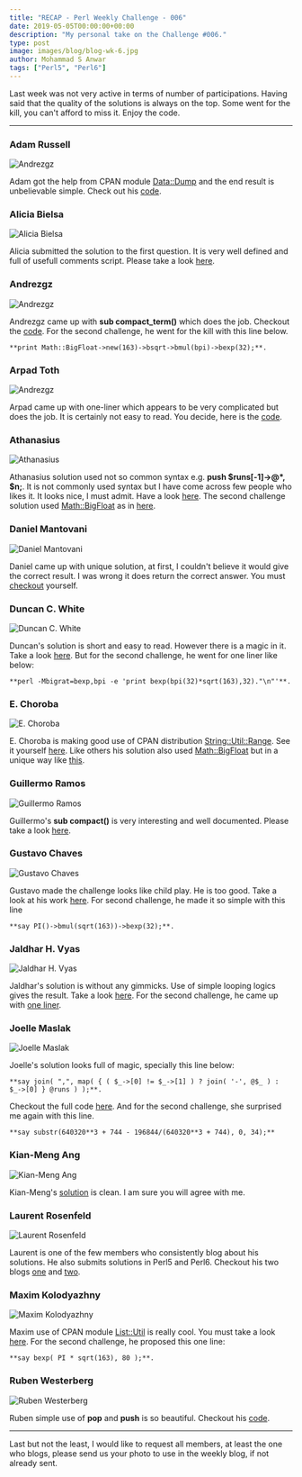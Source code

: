 ```yaml
---
title: "RECAP - Perl Weekly Challenge - 006"
date: 2019-05-05T00:00:00+00:00
description: "My personal take on the Challenge #006."
type: post
image: images/blog/blog-wk-6.jpg
author: Mohammad S Anwar
tags: ["Perl5", "Perl6"]
---
```

Last week was not very active in terms of number of participations. Having said that the quality of the solutions is always on the top. Some went for the kill, you can't afford to miss it. Enjoy the code.

***

### Adam Russell
![Andrezgz](/images/team/user.jpg)

Adam got the help from CPAN module [Data::Dump](https://metacpan.org/pod/Data::Dump) and the end result is unbelievable simple. Check out his [code](https://github.com/manwar/perlweeklychallenge-club/blob/master/challenge-006/adam-russell/perl5/ch-1.pl).

### Alicia Bielsa
![Alicia Bielsa](/images/team/alicia_bielsa.jpg)

Alicia submitted the solution to the first question. It is very well defined and full of usefull comments script. Please take a look [here](https://github.com/manwar/perlweeklychallenge-club/blob/master/challenge-006/alicia-bielsa/perl5/ch-1.pl).

### Andrezgz
![Andrezgz](/images/team/user.jpg)

Andrezgz came up with **sub compact_term()** which does the job. Checkout the [code](https://github.com/manwar/perlweeklychallenge-club/blob/master/challenge-006/andrezgz/perl5/ch-1.pl). For the second challenge, he went for the kill with this line below.

    **print Math::BigFloat->new(163)->bsqrt->bmul(bpi)->bexp(32);**.

### Arpad Toth
![Andrezgz](/images/team/user.jpg)

Arpad came up with one-liner which appears to be very complicated but does the job. It is certainly not easy to read. You decide, here is the [code](https://github.com/manwar/perlweeklychallenge-club/blob/master/challenge-006/arpad-toth/perl5/ch-1.sh).

### Athanasius
![Athanasius](/images/team/athanasius.jpg)

Athanasius solution used not so common syntax e.g. **push $runs[-1]->@*, $n;**. It is not commonly used syntax but I have come across few people who likes it. It looks nice, I must admit. Have a look [here](https://github.com/manwar/perlweeklychallenge-club/blob/master/challenge-006/athanasius/perl5/ch-1.pl). The second challenge solution used [Math::BigFloat](https://metacpan.org/pod/Math::BigFloat) as in [here](https://github.com/manwar/perlweeklychallenge-club/blob/master/challenge-006/athanasius/perl5/ch-2.pl).

### Daniel Mantovani
![Daniel Mantovani](/images/team/daniel_mantovani.jpg)

Daniel came up with unique solution, at first, I couldn't believe it would give the correct result. I was wrong it does return the correct answer. You must [checkout](https://github.com/manwar/perlweeklychallenge-club/blob/master/challenge-006/daniel-mantovani/perl5/ch-1.pl) yourself.

### Duncan C. White
![Duncan C. White](/images/team/duncan_white.jpg)

Duncan's solution is short and easy to read. However there is a magic in it. Take a look [here](https://github.com/manwar/perlweeklychallenge-club/blob/master/challenge-006/duncan-c-white/perl5/ch-1.pl). But for the second challenge, he went for one liner like below:

    **perl -Mbigrat=bexp,bpi -e 'print bexp(bpi(32)*sqrt(163),32)."\n"'**.

### E. Choroba
![E. Choroba](/images/team/e-choroba.jpg)

E. Choroba is making good use of CPAN distribution [String::Util::Range](https://metacpan.org/pod/String::Util::Range). See it yourself [here](https://github.com/manwar/perlweeklychallenge-club/blob/master/challenge-006/e-choroba/perl5/ch-1.pl). Like others his solution also used [Math::BigFloat](https://metacpan.org/pod/Math::BigFloat) but in a unique way like [this](https://github.com/manwar/perlweeklychallenge-club/blob/master/challenge-006/e-choroba/perl5/ch-2.pl).

### Guillermo Ramos
![Guillermo Ramos](/images/team/user.jpg)

Guillermo's **sub compact()** is very interesting and well documented. Please take a look [here](https://github.com/manwar/perlweeklychallenge-club/blob/master/challenge-006/guillermo-ramos/perl5/ch-1.pl).

### Gustavo Chaves
![Gustavo Chaves](/images/team/user.jpg)

Gustavo made the challenge looks like child play. He is too good. Take a look at his work [here](https://github.com/manwar/perlweeklychallenge-club/blob/master/challenge-006/gustavo-chaves/perl5/ch-1.pl). For second challenge, he made it so simple with this line

    **say PI()->bmul(sqrt(163))->bexp(32);**.

### Jaldhar H. Vyas
![Jaldhar H. Vyas](/images/team/jaldhar_vyas.jpg)

Jaldhar's solution is without any gimmicks. Use of simple looping logics gives the result. Take a look [here](https://github.com/manwar/perlweeklychallenge-club/blob/master/challenge-006/jaldhar-h-vyas/perl5/ch-1.pl). For the second challenge, he came up with [one liner](https://github.com/manwar/perlweeklychallenge-club/blob/master/challenge-006/jaldhar-h-vyas/perl5/ch-2.pl).

### Joelle Maslak
![Joelle Maslak](/images/team/joelle_maslak.jpg)

Joelle's solution looks full of magic, specially this line below:

    **say join( ",", map( { ( $_->[0] != $_->[1] ) ? join( '-', @$_ ) : $_->[0] } @runs ) );**.

Checkout the full code [here](https://github.com/manwar/perlweeklychallenge-club/blob/master/challenge-006/joelle-maslak/perl5/ch-1.pl). And for the second challenge, she surprised me again with this line.

    **say substr(640320**3 + 744 - 196844/(640320**3 + 744), 0, 34);**

### Kian-Meng Ang
![Kian-Meng Ang](/images/team/user.jpg)

Kian-Meng's [solution](https://github.com/manwar/perlweeklychallenge-club/blob/master/challenge-006/kian-meng-ang/perl5/ch-1.pl) is clean. I am sure you will agree with me.

### Laurent Rosenfeld
![Laurent Rosenfeld](/images/team/laurent_rosenfeld.jpg)

Laurent is one of the few members who consistently blog about his solutions. He also submits solutions in Perl5 and Perl6. Checkout his two blogs [one](http://blogs.perl.org/users/laurent_r/2019/05/perl-weekly-challenge-6-compact-number-ranges.html) and [two](http://blogs.perl.org/users/laurent_r/2019/05/perl-weekly-challenge-6-ramanujans-constant.html).

### Maxim Kolodyazhny
![Maxim Kolodyazhny](/images/team/user.jpg)

Maxim use of CPAN module [List::Util](https://metacpan.org/pod/List::Util) is really cool. You must take a look [here](https://github.com/manwar/perlweeklychallenge-club/blob/master/challenge-006/maxim-kolodyazhny/perl5/ch-1.pl). For the second challenge, he proposed this one line:

    **say bexp( PI * sqrt(163), 80 );**.

### Ruben Westerberg
![Ruben Westerberg](/images/team/user.jpg)

Ruben simple use of **pop** and **push** is so beautiful. Checkout his [code](https://github.com/manwar/perlweeklychallenge-club/blob/master/challenge-006/ruben-westerberg/perl5/ch-1.pl).

***

Last but not the least,  I would like to request all members, at least the one who blogs, please send us your photo to use in the weekly blog, if not already sent.
